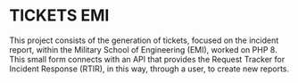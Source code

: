 # TICKETS EMI
This project consists of the generation of tickets, focused on the incident report, within the Military School of Engineering (EMI), worked on PHP 8.
This small form connects with an API that provides the Request Tracker for Incident Response (RTIR), in this way, through a user, to create new reports.
